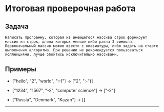 # Итоговая проверочная работа

## Задача

    Написать программу, которая из имеющегося массива строк формирует массив из строк, длина которых меньше либо равна 3 символа. Первоначальный массив можно ввести с клавиатуры, либо задать на старте выполнения алгоритма. При решении не рекомендуется пользоваться коллекциями, лучше обойтись исключительно массивами.

## Примеры

* ["hello", "2", "world", ":-)"] -> ["2", ":-")]

* ["1234", "1567", "-2", "computer science"] -> ["-2"]

* ["Russia", "Denmark", "Kazan"] -> []

___
